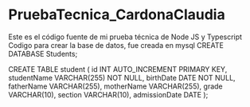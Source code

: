 # PruebaTecnica_CardonaClaudia
Este es el código fuente de mi prueba técnica de Node JS y Typescript 
Codigo para crear la base de datos, fue creada en mysql
CREATE DATABASE Students;


CREATE TABLE student (
  id INT AUTO_INCREMENT PRIMARY KEY,
  studentName VARCHAR(255) NOT NULL,
  birthDate DATE NOT NULL,
  fatherName VARCHAR(255),
  motherName VARCHAR(255),
  grade VARCHAR(10),
  section VARCHAR(10),
  admissionDate DATE
);

